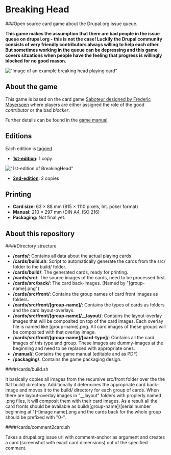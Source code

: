 Breaking Head
=============

###Open source card game about the Drupal.org issue queue.

**This game makes the assumption that there are bad people in the issue queue on drupal.org - this is not the case! Luckily the Drupal community consists of very friendly contributors always willing to help each other. But sometimes working in the queue can be depressing and this game covers situations when people have the feeling that progress is willingly blocked for no good reason.**

!["Image of an example breaking head playing card"](https://raw.github.com/patrickd-/BreakingHead/master/other/logo.png "Breaking Head playing card game")


About the game
--------------

This game is based on the card game [Saboteur designed by Frederic Moyersoen](http://en.wikipedia.org/wiki/Saboteur_\(card_game\)) where players are either assigned the role of the good *contributor* or the bad *blocker*.

Further details can be found in the [game manual](https://github.com/patrickd-/BreakingHead/blob/master/manual/manual.pdf?raw=true).

Editions
--------
Each edition is [tagged](https://github.com/patrickd-/BreakingHead/releases).

- [**1st-edition**](https://github.com/patrickd-/BreakingHead/releases/tag/1st-edition): 1 copy

!["1st-edition of BreakingHead"](https://raw.github.com/patrickd-/BreakingHead/master/other/1st-edition-thumb.jpg "1st-edition of BreakingHead")


- [**2nd-edition**](https://github.com/patrickd-/BreakingHead/releases/tag/2nd-edition): 2 copies


Printing
--------

- **Card size:** 63 × 88 mm (815 × 1110 pixels, Int. poker format)
- **Manual:** 210 × 297 mm (DIN A4, ISO 216)
- **Packaging:** Not final yet.


About this repository
---------------------


####Directory structure

- **/cards/**: Contains all data about the actual playing cards
- **/cards/build.sh**: Script to automatically generate the cards from the src/ folder to the build/ folder.
- **/cards/build/**: The generated cards, ready for printing.
- **/cards/src/**: The source images of the cards, need to be processed first.
- **/cards/src/back/**: The card back-images. (Named by "[group-name].png")
- **/cards/src/front/**: Contains the group names of card front images as folders.
- **/cards/src/front/[group-name]/**: Contains the types of cards as folders and the card layout-overlays.
- **/cards/src/front/[group-name]/__layout/**: Contains the layout-overlay images that will be composited on top of the card images. Each overlay file is named like [group-name].png. All card images of these groups will be composited with that overlay image.
- **/cards/src/front/[group-name]/[card-type]/**: Contains all the card images of this type and group. These images are dummy-images at the beginning and need to be replaced with appropriate ones.
- **/manual/**: Contains the game manual (editable and as PDF)
- **/packaging/**: Contains the game packaging design.

####/cards/build.sh

It basically copies all images from the recursive src/front folder over the the flat build/ directory.
Additionally it determines the appropriate card back-image and moves it to the build/ directory for each group of cards.
When there are layout-overlay images in "__layout" folders with proplerly named .png files, it will composit them with their card images.
As a result all the card fronts should be available as build/[group-name]/[serial number beginning at 1]-[image name].png and the cards back for the whole group should be prefixed with "0-". 


####/cards/comment2card.sh

Takes a drupal.org issue url with comment-anchor as argument and creates a card (screenshot with exact card dimensions) out of the specified comment.
